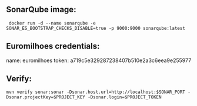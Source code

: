 

## SonarQube image:

```
 docker run -d --name sonarqube -e SONAR_ES_BOOTSTRAP_CHECKS_DISABLE=true -p 9000:9000 sonarqube:latest
```

## Euromilhoes credentials:

name: euromilhoes
token: a719c5e329287238407b510e2a3c6eea9e255977


## Verify:

```
mvn verify sonar:sonar -Dsonar.host.url=http://localhost:$SONAR_PORT -Dsonar.projectKey=$PROJECT_KEY -Dsonar.login=$PROJECT_TOKEN
```

